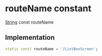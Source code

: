 


# routeName constant






[String](https://api.flutter.dev/flutter/dart-core/String-class.html) const routeName
  







## Implementation

```dart
static const routeName = '/ListBoxScreen';


```







